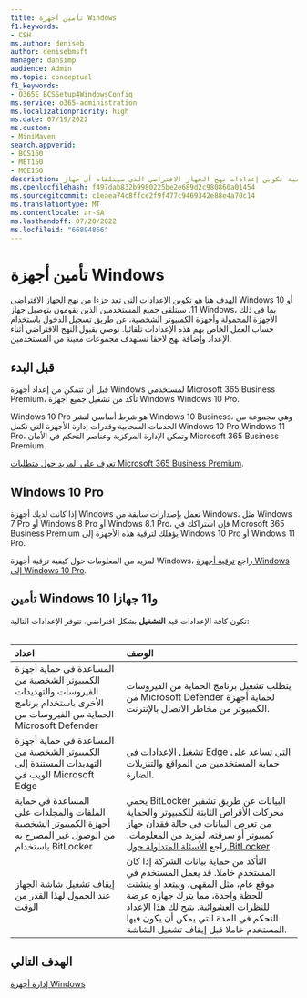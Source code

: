 ```yaml
---
title: تأمين أجهزة Windows
f1.keywords:
- CSH
ms.author: deniseb
author: denisebmsft
manager: dansimp
audience: Admin
ms.topic: conceptual
f1_keywords:
- O365E_BCSSetup4WindowsConfig
ms.service: o365-administration
ms.localizationpriority: high
ms.date: 07/19/2022
ms.custom:
- MiniMaven
search.appverid:
- BCS160
- MET150
- MOE150
description: تعرف على كيفية تكوين إعدادات نهج الجهاز الافتراضي الذي سيتلقاه أي جهاز Windows عند تسجيل الدخول إلى حساب العمل أو المؤسسة التعليمية.
ms.openlocfilehash: f497dab832b9980225be2e689d2c980860a01454
ms.sourcegitcommit: c1eaea74c8ffce2f9f477c9469342e88e4a70c14
ms.translationtype: MT
ms.contentlocale: ar-SA
ms.lasthandoff: 07/20/2022
ms.locfileid: "66894866"
---
```

# <a name="secure-windows-devices"></a>تأمين أجهزة Windows

الهدف هنا هو تكوين الإعدادات التي تعد جزءا من نهج الجهاز الافتراضي Windows 10 أو 11. سيتلقى جميع المستخدمين الذين يقومون بتوصيل جهاز Windows، بما في ذلك الأجهزة المحمولة وأجهزة الكمبيوتر الشخصية، عن طريق تسجيل الدخول باستخدام حساب العمل الخاص بهم هذه الإعدادات تلقائيا. نوصي بقبول النهج الافتراضي أثناء الإعداد وإضافة نهج لاحقا تستهدف مجموعات معينة من المستخدمين.

## <a name="before-you-begin"></a>قبل البدء

قبل أن تتمكن من إعداد أجهزة Windows لمستخدمي Microsoft 365 Business Premium، تأكد من تشغيل جميع أجهزة Windows Windows 10 Pro.

Windows 10 Pro هو شرط أساسي لنشر Windows 10 Business، وهي مجموعة من الخدمات السحابية وقدرات إدارة الأجهزة التي تكمل Windows 10 Pro Windows 11 Pro، وتمكن الإدارة المركزية وعناصر التحكم في الأمان Microsoft 365 Business Premium.

[تعرف على المزيد حول متطلبات Microsoft 365 Business Premium](https://www.microsoft.com/microsoft-365/business/microsoft-365-business-premium?activetab=pivot:techspecstab).

## <a name="windows-10-pro"></a>Windows 10 Pro

إذا كانت لديك أجهزة Windows تعمل بإصدارات سابقة من Windows، مثل Windows 7 Pro أو Windows 8 Pro أو Windows 8.1 Pro، فإن اشتراكك في Microsoft 365 Business Premium يؤهلك لترقية هذه الأجهزة إلى Windows 10 Pro أو Windows 11 Pro.
  
لمزيد من المعلومات حول كيفية ترقية أجهزة Windows، راجع [ترقية أجهزة Windows إلى Windows 10 Pro](m365bp-upgrade-windows-10-pro.md).

## <a name="secure-your-windows-10-and-11-devices"></a>تأمين Windows 10 و11 جهازا

تكون كافة الإعدادات قيد **التشغيل** بشكل افتراضي. تتوفر الإعدادات التالية: <br/><br/>

|اعداد  <br/> |الوصف  <br/> |
|:-----|:-----|
|المساعدة في حماية أجهزة الكمبيوتر الشخصية من الفيروسات والتهديدات الأخرى باستخدام برنامج الحماية من الفيروسات من Microsoft Defender  <br/> |يتطلب تشغيل برنامج الحماية من الفيروسات من Microsoft Defender لحماية أجهزة الكمبيوتر من مخاطر الاتصال بالإنترنت.  <br/> |
|المساعدة في حماية أجهزة الكمبيوتر الشخصية من التهديدات المستندة إلى الويب في Microsoft Edge  <br/> |تشغيل الإعدادات في Edge التي تساعد على حماية المستخدمين من المواقع والتنزيلات الضارة.  <br/> |
|المساعدة في حماية الملفات والمجلدات على أجهزة الكمبيوتر الشخصية من الوصول غير المصرح به باستخدام BitLocker  <br/> |يحمي BitLocker البيانات عن طريق تشفير محركات الأقراص الثابتة للكمبيوتر والحماية من تعرض البيانات في حالة فقدان جهاز كمبيوتر أو سرقته. لمزيد من المعلومات، راجع [الأسئلة المتداولة حول BitLocker](/windows/security/information-protection/bitlocker/bitlocker-frequently-asked-questions).  <br/> |
|إيقاف تشغيل شاشة الجهاز عند الخمول لهذا القدر من الوقت  <br/> |التأكد من حماية بيانات الشركة إذا كان المستخدم خاملا. قد يعمل المستخدم في موقع عام، مثل المقهى، ويبتعد أو يتشتت للحظة واحدة، مما يترك جهازه عرضة للنظرات العشوائية. يتيح لك هذا الإعداد التحكم في المدة التي يمكن أن يكون فيها المستخدم خاملا قبل إيقاف تشغيل الشاشة.  <br/> |

## <a name="next-objective"></a>الهدف التالي

[إدارة أجهزة Windows](m365bp-manage-windows-devices.md)
